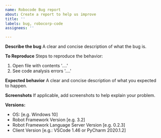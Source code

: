 ```yaml
---
name: Robocode Bug report
about: Create a report to help us improve
title: ''
labels: bug, robocorp-code
assignees: ''

---
```


**Describe the bug**
A clear and concise description of what the bug is.

**To Reproduce**
Steps to reproduce the behavior:
1. Open file with contents '....'
2. See code analysis errors '....'

**Expected behavior**
A clear and concise description of what you expected to happen.

**Screenshots**
If applicable, add screenshots to help explain your problem.

**Versions:**
 - OS: [e.g. Windows 10]
 - Robot Framework Version [e.g. 3.2]
 - Robot Framework Language Server Version [e.g. 0.2.3]
 - Client Version [e.g.: VSCode 1.46 or PyCharm 2020.1.2]
